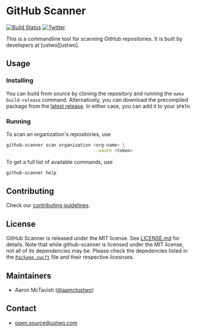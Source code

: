 # GitHub Scanner

[![Build Status](https://travis-ci.org/ustwo/github-scanner.svg?branch=master)](https://travis-ci.org/ustwo/github-scanner)
[![Twitter](https://img.shields.io/badge/twitter-@ustwo-blue.svg?style=flat)](http://twitter.com/ustwo)

This is a commandline tool for scanning GitHub repositories. It is built by developers at [ustwo][ustwo].

## Usage

### Installing

You can build from source by cloning the repository and running the `make build-release` command. Alternatively, you can download the precompiled package from the [latest release][release]. In either case, you can add it to your `$PATH`.

### Running

To scan an organization's repositories, use

```sh
github-scanner scan organization <org-name> \
                                 --oauth <token>
```

To get a full list of available commands, use

```sh
github-scanner help
```

## Contributing

Check our [contributing guidelines][contributing].

## License

GitHub Scanner is released under the MIT license. See [LICENSE.md][license] for details. Note that while github-scanner is licensed under the MIT license, not all of its dependencies may be. Please check the depedencies listed in the [`Package.swift`][package] file and their respective licesnses.

## Maintainers

* Aaron McTavish ([@aamctustwo][aamctustwo])

## Contact

* [open.source@ustwo.com](mailto:open.source@ustwo.com)

<!-- Links -->

[aamctustwo]: https://github.com/aamctustwo
[contributing]: .github/CONTRIBUTING.md
[license]: LICENSE.md
[package]: Package.swift
[release]: https://github.com/ustwo/github-scanner/releases/latest
